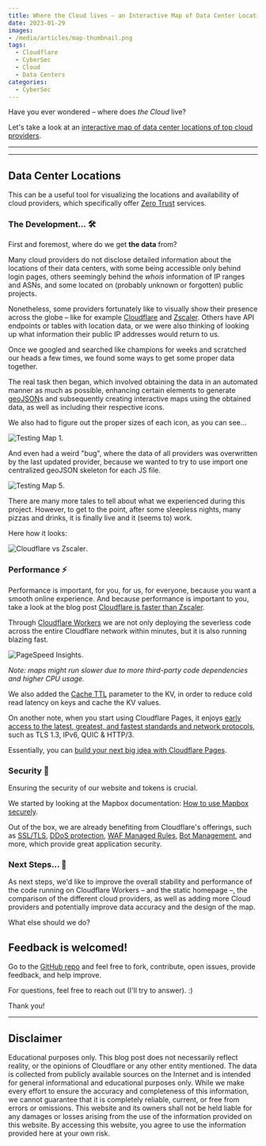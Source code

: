 ```yaml
---
title: Where the Cloud lives – an Interactive Map of Data Center Locations of Top Cloud Providers
date: 2023-01-29
images: 
- /media/articles/map-thumbnail.png
tags:
  - Cloudflare
  - CyberSec
  - Cloud
  - Data Centers
categories:
  - CyberSec
---
```


Have you ever wondered – where does _the Cloud_ live?

Let's take a look at an [interactive map of data center locations of top cloud providers](https://map.cf-testing.com/).

* * *
* * *

## Data Center Locations

This can be a useful tool for visualizing the locations and availability of cloud providers, which specifically offer [Zero Trust](https://www.cloudflare.com/learning/security/glossary/what-is-zero-trust/) services.

### The Development... 🛠️

First and foremost, where do we get **the data** from?

Many cloud providers do not disclose detailed information about the locations of their data centers, with some being accessible only behind login pages, others seemingly behind the _whois_ information of IP ranges and ASNs, and some located on (probably unknown or forgotten) public projects.

Nonetheless, some providers fortunately like to visually show their presence across the globe – like for example [Cloudflare](https://www.cloudflare.com/network/) and [Zscaler](https://trust.zscaler.com/zscaler.net/data-center-map). Others have API endpoints or tables with location data, or we were also thinking of looking up what information their public IP addresses would return to us.

Once we googled and searched like champions for weeks and scratched our heads a few times, we found some ways to get some proper data together.

The real task then began, which involved obtaining the data in an automated manner as much as possible, enhancing certain elements to generate [geoJSON](https://geojson.org/)s and subsequently creating interactive maps using the obtained data, as well as including their respective icons.

We also had to figure out the proper sizes of each icon, as you can see...

![Testing Map 1](/media/articles/map-test-1.png).

And even had a weird "bug", where the data of all providers was overwritten by the last updated provider, because we wanted to try to use import one centralized geoJSON skeleton for each JS file.

![Testing Map 5](/media/articles/map-test-5.png).

There are many more tales to tell about what we experienced during this project. However, to get to the point, after some sleepless nights, many pizzas and drinks, it is finally live and it (seems to) work.

Here how it looks:

![Cloudflare vs Zscaler](/media/articles/cloudflare-vs-zscaler.png).

### Performance ⚡️

Performance is important, for you, for us, for everyone, because you want a smooth online experience. And because performance is important to you, take a look at the blog post [Cloudflare is faster than Zscaler](https://blog.cloudflare.com/network-performance-update-cio-edition/).

Through [Cloudflare Workers](https://workers.cloudflare.com/) we are not only deploying the severless code across the entire Cloudflare network within minutes, but it is also running blazing fast. 

![PageSpeed Insights](/media/articles/pagespeed-insights.png).

_Note: maps might run slower due to more third-party code dependencies and higher CPU usage._

We also added the [Cache TTL](https://developers.cloudflare.com/workers/runtime-apis/kv/#cache-ttl) parameter to the KV, in order to reduce cold read latency on keys and cache the KV values.

On another note, when you start using Cloudflare Pages, it enjoys [early access to the latest, greatest, and fastest standards and network protocols](https://blog.cloudflare.com/cloudflare-pages-is-lightning-fast/), such as TLS 1.3, IPv6, QUIC & HTTP/3.

Essentially, you can [build your next big idea with Cloudflare Pages](https://blog.cloudflare.com/big-ideas-on-pages/).

### Security 🔐

Ensuring the security of our website and tokens is crucial. 

We started by looking at the Mapbox documentation: [How to use Mapbox securely](https://docs.mapbox.com/help/troubleshooting/how-to-use-mapbox-securely/).

Out of the box, we are already benefiting from Cloudflare's offerings, such as [SSL/TLS](https://developers.cloudflare.com/ssl/), [DDoS protection](https://developers.cloudflare.com/ddos-protection/), [WAF Managed Rules](https://developers.cloudflare.com/waf/managed-rules/), [Bot Management](https://developers.cloudflare.com/bots/), and more, which provide great application security.

### Next Steps... 🚀

As next steps, we'd like to improve the overall stability and performance of the code running on Cloudflare Workers – and the static homepage –, the comparison of the different cloud providers, as well as adding more Cloud providers and potentially improve data accuracy and the design of the map.

What else should we do?

## Feedback is welcomed!

Go to the [GitHub repo](https://github.com/DavidJKTofan/interactive-map) and feel free to fork, contribute, open issues, provide feedback, and help improve.

For questions, feel free to reach out (I'll try to answer). :)

Thank you!

* * *

## Disclaimer

Educational purposes only. This blog post does not necessarily reflect reality, or the opinions of Cloudflare or any other entity mentioned. The data is collected from publicly available sources on the Internet and is intended for general informational and educational purposes only. While we make every effort to ensure the accuracy and completeness of this information, we cannot guarantee that it is completely reliable, current, or free from errors or omissions. This website and its owners shall not be held liable for any damages or losses arising from the use of the information provided on this website. By accessing this website, you agree to use the information provided here at your own risk.
